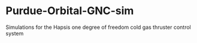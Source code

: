 # Purdue-Orbital-GNC-sim
Simulations for the Hapsis one degree of freedom cold gas thruster control system
